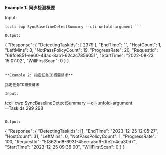 **Example 1: 同步检测概要**



Input: 

```
tccli cwp SyncBaselineDetectSummary --cli-unfold-argument ```

Output: 
```
{
    "Response": {
        "DetectingTaskIds": [
            2379
        ],
        "EndTime": "",
        "HostCount": 1,
        "LeftMins": 3,
        "NotPassPolicyCount": 19,
        "ProgressRate": 20,
        "RequestId": "69fce851-ee60-44ac-8ab1-62c2c7856051",
        "StartTime": "2022-08-23 15:07:02",
        "WillFirstScan": 0
    }
}
```

**Example 2: 指定任务ID概要请求**

指定任务ID概要请求

Input: 

```
tccli cwp SyncBaselineDetectSummary --cli-unfold-argument  \
    --TaskIds 299 298
```

Output: 
```
{
    "Response": {
        "DetectingTaskIds": [],
        "EndTime": "2023-12-25 12:05:27",
        "HostCount": 31,
        "LeftMins": 0,
        "NotPassPolicyCount": 1,
        "ProgressRate": 100,
        "RequestId": "5f862bd8-6931-45ee-a5d9-0fe2c4ea30d7",
        "StartTime": "2023-12-25 09:36:00",
        "WillFirstScan": 0
    }
}
```

